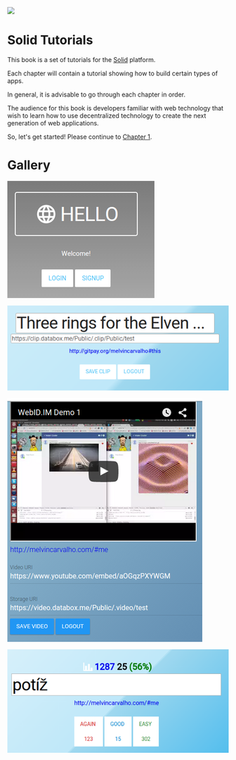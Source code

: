 ![](https://avatars3.githubusercontent.com/u/14262490?v=3&s=200)

Solid Tutorials
=======

This book is a set of tutorials for the [Solid](https://github.com/solid) platform.

Each chapter will contain a tutorial showing how to build certain types of apps.

In general, it is advisable to go through each chapter in order.

The audience for this book is developers familiar with web technology that wish to learn how to use decentralized technology to create the next generation of web applications.

So, let's get started!  Please continue to [Chapter 1](https://melvincarvalho.gitbooks.io/solid-tutorials/content/chapter1.html).


Gallery
=======

![](solidhello.png)

![](clip.png)

![](video.png)

![](words.png)